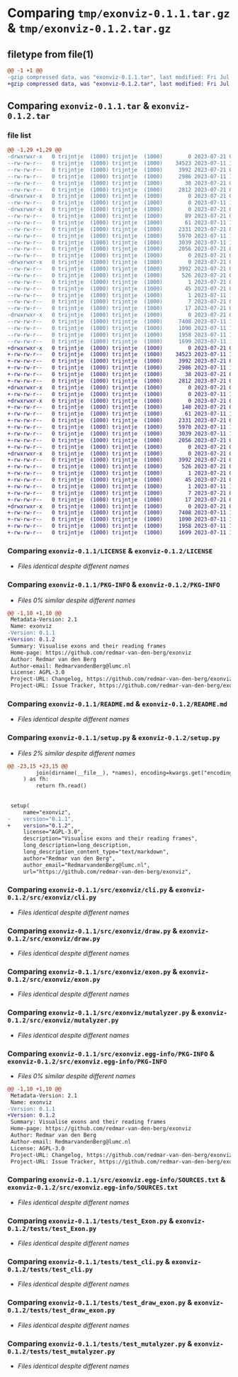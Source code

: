 # Comparing `tmp/exonviz-0.1.1.tar.gz` & `tmp/exonviz-0.1.2.tar.gz`

## filetype from file(1)

```diff
@@ -1 +1 @@
-gzip compressed data, was "exonviz-0.1.1.tar", last modified: Fri Jul 21 06:51:47 2023, max compression
+gzip compressed data, was "exonviz-0.1.2.tar", last modified: Fri Jul 21 08:05:34 2023, max compression
```

## Comparing `exonviz-0.1.1.tar` & `exonviz-0.1.2.tar`

### file list

```diff
@@ -1,29 +1,29 @@
-drwxrwxr-x   0 trijntje  (1000) trijntje  (1000)        0 2023-07-21 06:51:47.665556 exonviz-0.1.1/
--rw-rw-r--   0 trijntje  (1000) trijntje  (1000)    34523 2023-07-11 13:50:44.000000 exonviz-0.1.1/LICENSE
--rw-rw-r--   0 trijntje  (1000) trijntje  (1000)     3992 2023-07-21 06:51:47.665556 exonviz-0.1.1/PKG-INFO
--rw-rw-r--   0 trijntje  (1000) trijntje  (1000)     2986 2023-07-11 14:22:54.000000 exonviz-0.1.1/README.md
--rw-rw-r--   0 trijntje  (1000) trijntje  (1000)       38 2023-07-21 06:51:47.665556 exonviz-0.1.1/setup.cfg
--rw-rw-r--   0 trijntje  (1000) trijntje  (1000)     2812 2023-07-21 06:36:22.000000 exonviz-0.1.1/setup.py
-drwxrwxr-x   0 trijntje  (1000) trijntje  (1000)        0 2023-07-21 06:51:47.661555 exonviz-0.1.1/src/
--rw-rw-r--   0 trijntje  (1000) trijntje  (1000)        0 2023-07-11 13:50:44.000000 exonviz-0.1.1/src/conftest.py
-drwxrwxr-x   0 trijntje  (1000) trijntje  (1000)        0 2023-07-21 06:51:47.661555 exonviz-0.1.1/src/exonviz/
--rw-rw-r--   0 trijntje  (1000) trijntje  (1000)       89 2023-07-21 06:23:07.000000 exonviz-0.1.1/src/exonviz/__init__.py
--rw-rw-r--   0 trijntje  (1000) trijntje  (1000)       61 2023-07-11 13:50:44.000000 exonviz-0.1.1/src/exonviz/__main__.py
--rw-rw-r--   0 trijntje  (1000) trijntje  (1000)     2331 2023-07-21 06:35:48.000000 exonviz-0.1.1/src/exonviz/cli.py
--rw-rw-r--   0 trijntje  (1000) trijntje  (1000)     5970 2023-07-11 13:50:44.000000 exonviz-0.1.1/src/exonviz/draw.py
--rw-rw-r--   0 trijntje  (1000) trijntje  (1000)     3039 2023-07-11 13:50:44.000000 exonviz-0.1.1/src/exonviz/exon.py
--rw-rw-r--   0 trijntje  (1000) trijntje  (1000)     2056 2023-07-21 06:32:19.000000 exonviz-0.1.1/src/exonviz/mutalyzer.py
--rw-rw-r--   0 trijntje  (1000) trijntje  (1000)        0 2023-07-21 06:02:29.000000 exonviz-0.1.1/src/exonviz/py.typed
-drwxrwxr-x   0 trijntje  (1000) trijntje  (1000)        0 2023-07-21 06:51:47.661555 exonviz-0.1.1/src/exonviz.egg-info/
--rw-rw-r--   0 trijntje  (1000) trijntje  (1000)     3992 2023-07-21 06:51:47.000000 exonviz-0.1.1/src/exonviz.egg-info/PKG-INFO
--rw-rw-r--   0 trijntje  (1000) trijntje  (1000)      526 2023-07-21 06:51:47.000000 exonviz-0.1.1/src/exonviz.egg-info/SOURCES.txt
--rw-rw-r--   0 trijntje  (1000) trijntje  (1000)        1 2023-07-21 06:51:47.000000 exonviz-0.1.1/src/exonviz.egg-info/dependency_links.txt
--rw-rw-r--   0 trijntje  (1000) trijntje  (1000)       45 2023-07-21 06:51:47.000000 exonviz-0.1.1/src/exonviz.egg-info/entry_points.txt
--rw-rw-r--   0 trijntje  (1000) trijntje  (1000)        1 2023-07-11 13:51:11.000000 exonviz-0.1.1/src/exonviz.egg-info/not-zip-safe
--rw-rw-r--   0 trijntje  (1000) trijntje  (1000)        7 2023-07-21 06:51:47.000000 exonviz-0.1.1/src/exonviz.egg-info/requires.txt
--rw-rw-r--   0 trijntje  (1000) trijntje  (1000)       17 2023-07-21 06:51:47.000000 exonviz-0.1.1/src/exonviz.egg-info/top_level.txt
-drwxrwxr-x   0 trijntje  (1000) trijntje  (1000)        0 2023-07-21 06:51:47.665556 exonviz-0.1.1/tests/
--rw-rw-r--   0 trijntje  (1000) trijntje  (1000)     7408 2023-07-11 13:50:44.000000 exonviz-0.1.1/tests/test_Exon.py
--rw-rw-r--   0 trijntje  (1000) trijntje  (1000)     1090 2023-07-11 13:50:44.000000 exonviz-0.1.1/tests/test_cli.py
--rw-rw-r--   0 trijntje  (1000) trijntje  (1000)     1958 2023-07-11 13:50:44.000000 exonviz-0.1.1/tests/test_draw_exon.py
--rw-rw-r--   0 trijntje  (1000) trijntje  (1000)     1699 2023-07-11 13:50:44.000000 exonviz-0.1.1/tests/test_mutalyzer.py
+drwxrwxr-x   0 trijntje  (1000) trijntje  (1000)        0 2023-07-21 08:05:34.332402 exonviz-0.1.2/
+-rw-rw-r--   0 trijntje  (1000) trijntje  (1000)    34523 2023-07-11 13:50:44.000000 exonviz-0.1.2/LICENSE
+-rw-rw-r--   0 trijntje  (1000) trijntje  (1000)     3992 2023-07-21 08:05:34.332402 exonviz-0.1.2/PKG-INFO
+-rw-rw-r--   0 trijntje  (1000) trijntje  (1000)     2986 2023-07-11 14:22:54.000000 exonviz-0.1.2/README.md
+-rw-rw-r--   0 trijntje  (1000) trijntje  (1000)       38 2023-07-21 08:05:34.332402 exonviz-0.1.2/setup.cfg
+-rw-rw-r--   0 trijntje  (1000) trijntje  (1000)     2812 2023-07-21 08:03:27.000000 exonviz-0.1.2/setup.py
+drwxrwxr-x   0 trijntje  (1000) trijntje  (1000)        0 2023-07-21 08:05:34.332402 exonviz-0.1.2/src/
+-rw-rw-r--   0 trijntje  (1000) trijntje  (1000)        0 2023-07-11 13:50:44.000000 exonviz-0.1.2/src/conftest.py
+drwxrwxr-x   0 trijntje  (1000) trijntje  (1000)        0 2023-07-21 08:05:34.332402 exonviz-0.1.2/src/exonviz/
+-rw-rw-r--   0 trijntje  (1000) trijntje  (1000)      148 2023-07-21 08:05:03.000000 exonviz-0.1.2/src/exonviz/__init__.py
+-rw-rw-r--   0 trijntje  (1000) trijntje  (1000)       61 2023-07-11 13:50:44.000000 exonviz-0.1.2/src/exonviz/__main__.py
+-rw-rw-r--   0 trijntje  (1000) trijntje  (1000)     2331 2023-07-21 06:35:48.000000 exonviz-0.1.2/src/exonviz/cli.py
+-rw-rw-r--   0 trijntje  (1000) trijntje  (1000)     5970 2023-07-11 13:50:44.000000 exonviz-0.1.2/src/exonviz/draw.py
+-rw-rw-r--   0 trijntje  (1000) trijntje  (1000)     3039 2023-07-11 13:50:44.000000 exonviz-0.1.2/src/exonviz/exon.py
+-rw-rw-r--   0 trijntje  (1000) trijntje  (1000)     2056 2023-07-21 06:32:19.000000 exonviz-0.1.2/src/exonviz/mutalyzer.py
+-rw-rw-r--   0 trijntje  (1000) trijntje  (1000)        0 2023-07-21 06:02:29.000000 exonviz-0.1.2/src/exonviz/py.typed
+drwxrwxr-x   0 trijntje  (1000) trijntje  (1000)        0 2023-07-21 08:05:34.332402 exonviz-0.1.2/src/exonviz.egg-info/
+-rw-rw-r--   0 trijntje  (1000) trijntje  (1000)     3992 2023-07-21 08:05:34.000000 exonviz-0.1.2/src/exonviz.egg-info/PKG-INFO
+-rw-rw-r--   0 trijntje  (1000) trijntje  (1000)      526 2023-07-21 08:05:34.000000 exonviz-0.1.2/src/exonviz.egg-info/SOURCES.txt
+-rw-rw-r--   0 trijntje  (1000) trijntje  (1000)        1 2023-07-21 08:05:34.000000 exonviz-0.1.2/src/exonviz.egg-info/dependency_links.txt
+-rw-rw-r--   0 trijntje  (1000) trijntje  (1000)       45 2023-07-21 08:05:34.000000 exonviz-0.1.2/src/exonviz.egg-info/entry_points.txt
+-rw-rw-r--   0 trijntje  (1000) trijntje  (1000)        1 2023-07-11 13:51:11.000000 exonviz-0.1.2/src/exonviz.egg-info/not-zip-safe
+-rw-rw-r--   0 trijntje  (1000) trijntje  (1000)        7 2023-07-21 08:05:34.000000 exonviz-0.1.2/src/exonviz.egg-info/requires.txt
+-rw-rw-r--   0 trijntje  (1000) trijntje  (1000)       17 2023-07-21 08:05:34.000000 exonviz-0.1.2/src/exonviz.egg-info/top_level.txt
+drwxrwxr-x   0 trijntje  (1000) trijntje  (1000)        0 2023-07-21 08:05:34.332402 exonviz-0.1.2/tests/
+-rw-rw-r--   0 trijntje  (1000) trijntje  (1000)     7408 2023-07-11 13:50:44.000000 exonviz-0.1.2/tests/test_Exon.py
+-rw-rw-r--   0 trijntje  (1000) trijntje  (1000)     1090 2023-07-11 13:50:44.000000 exonviz-0.1.2/tests/test_cli.py
+-rw-rw-r--   0 trijntje  (1000) trijntje  (1000)     1958 2023-07-11 13:50:44.000000 exonviz-0.1.2/tests/test_draw_exon.py
+-rw-rw-r--   0 trijntje  (1000) trijntje  (1000)     1699 2023-07-11 13:50:44.000000 exonviz-0.1.2/tests/test_mutalyzer.py
```

### Comparing `exonviz-0.1.1/LICENSE` & `exonviz-0.1.2/LICENSE`

 * *Files identical despite different names*

### Comparing `exonviz-0.1.1/PKG-INFO` & `exonviz-0.1.2/PKG-INFO`

 * *Files 0% similar despite different names*

```diff
@@ -1,10 +1,10 @@
 Metadata-Version: 2.1
 Name: exonviz
-Version: 0.1.1
+Version: 0.1.2
 Summary: Visualise exons and their reading frames
 Home-page: https://github.com/redmar-van-den-berg/exonviz
 Author: Redmar van den Berg
 Author-email: RedmarvandenBerg@lumc.nl
 License: AGPL-3.0
 Project-URL: Changelog, https://github.com/redmar-van-den-berg/exonviz/blob/main/CHANGELOG.md
 Project-URL: Issue Tracker, https://github.com/redmar-van-den-berg/exonviz/issues
```

### Comparing `exonviz-0.1.1/README.md` & `exonviz-0.1.2/README.md`

 * *Files identical despite different names*

### Comparing `exonviz-0.1.1/setup.py` & `exonviz-0.1.2/setup.py`

 * *Files 2% similar despite different names*

```diff
@@ -23,15 +23,15 @@
         join(dirname(__file__), *names), encoding=kwargs.get("encoding", "utf8")
     ) as fh:
         return fh.read()
 
 
 setup(
     name="exonviz",
-    version="0.1.1",
+    version="0.1.2",
     license="AGPL-3.0",
     description="Visualise exons and their reading frames",
     long_description=long_description,
     long_description_content_type="text/markdown",
     author="Redmar van den Berg",
     author_email="RedmarvandenBerg@lumc.nl",
     url="https://github.com/redmar-van-den-berg/exonviz",
```

### Comparing `exonviz-0.1.1/src/exonviz/cli.py` & `exonviz-0.1.2/src/exonviz/cli.py`

 * *Files identical despite different names*

### Comparing `exonviz-0.1.1/src/exonviz/draw.py` & `exonviz-0.1.2/src/exonviz/draw.py`

 * *Files identical despite different names*

### Comparing `exonviz-0.1.1/src/exonviz/exon.py` & `exonviz-0.1.2/src/exonviz/exon.py`

 * *Files identical despite different names*

### Comparing `exonviz-0.1.1/src/exonviz/mutalyzer.py` & `exonviz-0.1.2/src/exonviz/mutalyzer.py`

 * *Files identical despite different names*

### Comparing `exonviz-0.1.1/src/exonviz.egg-info/PKG-INFO` & `exonviz-0.1.2/src/exonviz.egg-info/PKG-INFO`

 * *Files 0% similar despite different names*

```diff
@@ -1,10 +1,10 @@
 Metadata-Version: 2.1
 Name: exonviz
-Version: 0.1.1
+Version: 0.1.2
 Summary: Visualise exons and their reading frames
 Home-page: https://github.com/redmar-van-den-berg/exonviz
 Author: Redmar van den Berg
 Author-email: RedmarvandenBerg@lumc.nl
 License: AGPL-3.0
 Project-URL: Changelog, https://github.com/redmar-van-den-berg/exonviz/blob/main/CHANGELOG.md
 Project-URL: Issue Tracker, https://github.com/redmar-van-den-berg/exonviz/issues
```

### Comparing `exonviz-0.1.1/src/exonviz.egg-info/SOURCES.txt` & `exonviz-0.1.2/src/exonviz.egg-info/SOURCES.txt`

 * *Files identical despite different names*

### Comparing `exonviz-0.1.1/tests/test_Exon.py` & `exonviz-0.1.2/tests/test_Exon.py`

 * *Files identical despite different names*

### Comparing `exonviz-0.1.1/tests/test_cli.py` & `exonviz-0.1.2/tests/test_cli.py`

 * *Files identical despite different names*

### Comparing `exonviz-0.1.1/tests/test_draw_exon.py` & `exonviz-0.1.2/tests/test_draw_exon.py`

 * *Files identical despite different names*

### Comparing `exonviz-0.1.1/tests/test_mutalyzer.py` & `exonviz-0.1.2/tests/test_mutalyzer.py`

 * *Files identical despite different names*

